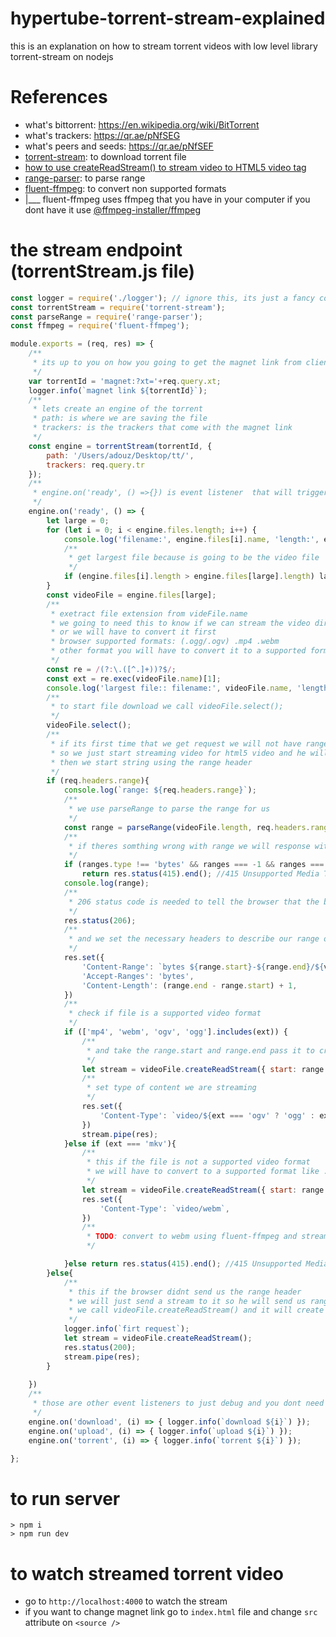 # hypertube-torrent-stream-explained
this is an explanation on how to stream torrent videos with low level library torrent-stream on nodejs

# References
 - what's bittorrent: https://en.wikipedia.org/wiki/BitTorrent
 - what's trackers: https://qr.ae/pNfSEG
 - what's peers and seeds: https://qr.ae/pNfSEF
 - [torrent-stream](https://github.com/mafintosh/torrent-stream): to download torrent file
 - [how to use createReadStream() to stream video to HTML5 video tag](https://betterprogramming.pub/video-stream-with-node-js-and-html5-320b3191a6b6)
 - [range-parser](https://www.npmjs.com/package/range-parser): to parse range 
 - [fluent-ffmpeg](https://www.npmjs.com/package/fluent-ffmpeg): to convert non supported formats
- |___ fluent-ffmpeg uses ffmpeg that you have in your computer if you dont have it use [@ffmpeg-installer/ffmpeg](https://www.npmjs.com/package/@ffmpeg-installer/ffmpeg)


# the stream endpoint (torrentStream.js file)
```javascript
const logger = require('./logger'); // ignore this, its just a fancy console.log
const torrentStream = require('torrent-stream');
const parseRange = require('range-parser');
const ffmpeg = require('fluent-ffmpeg');

module.exports = (req, res) => {
    /**
     * its up to you on how you going to get the magnet link from client
     */
    var torrentId = 'magnet:?xt='+req.query.xt;
    logger.info(`magnet link ${torrentId}`);
    /**
     * lets create an engine of the torrent 
     * path: is where we are saving the file
     * trackers: is the trackers that come with the magnet link
     */
    const engine = torrentStream(torrentId, {
        path: '/Users/adouz/Desktop/tt/',
        trackers: req.query.tr
    });
    /**
     * engine.on('ready', () =>{}) is event listener  that will trigger when the engine is ready
     */
    engine.on('ready', () => {
        let large = 0;
        for (let i = 0; i < engine.files.length; i++) {
            console.log('filename:', engine.files[i].name, 'length:', engine.files[i].length);
            /**
             * get largest file because is going to be the video file
             */
            if (engine.files[i].length > engine.files[large].length) large = i;
        }
        const videoFile = engine.files[large];
        /**
         * exetract file extension from videFile.name
         * we going to need this to know if we can stream the video directly 
         * or we will have to convert it first
         * browser supported formats: (.ogg/.ogv) .mp4 .webm
         * other format you will have to convert it to a supported format
         */
        const re = /(?:\.([^.]+))?$/;
        const ext = re.exec(videoFile.name)[1];
        console.log('largest file:: filename:', videoFile.name, 'length:', videoFile.length, 'extension:', ext);
        /**
         * to start file download we call videoFile.select();
         */
        videoFile.select();
        /**
         * if its first time that we get request we will not have range header
         * so we just start streaming video for html5 video and he will send us back a request with range header
         * then we start string using the range header
         */
        if (req.headers.range){
            console.log(`range: ${req.headers.range}`);
            /**
             * we use parseRange to parse the range for us
             */
            const range = parseRange(videoFile.length, req.headers.range)[0];
            /**
             * if theres somthing wrong with range we will response with 415
             */
            if (ranges.type !== 'bytes' && ranges === -1 && ranges === -2) 
                return res.status(415).end(); //415 Unsupported Media Type
            console.log(range);
            /**
             * 206 status code is needed to tell the browser that the body containes the requested range of data
             */
            res.status(206);
            /**
             * and we set the necessary headers to describe our range of data
             */
            res.set({
                'Content-Range': `bytes ${range.start}-${range.end}/${videoFile.length}`,
                'Accept-Ranges': 'bytes',
                'Content-Length': (range.end - range.start) + 1,
            })
            /**
             * check if file is a supported video format
             */
            if (['mp4', 'webm', 'ogv', 'ogg'].includes(ext)) {
                /**
                 * and take the range.start and range.end pass it to createReadStream so it will return a stream file at the requested range
                 */
                let stream = videoFile.createReadStream({ start: range.start, end: range.end });
                /**
                 * set type of content we are streaming
                 */
                res.set({
                    'Content-Type': `video/${ext === 'ogv' ? 'ogg' : ext }`,
                })
                stream.pipe(res);
            }else if (ext === 'mkv'){
                /**
                 * this if the file is not a supported video format
                 * we will have to convert to a supported format like .webm
                 */
                let stream = videoFile.createReadStream({ start: range.start, end: range.end });
                res.set({
                    'Content-Type': `video/webm`,
                })
                /**
                 * TODO: convert to webm using fluent-ffmpeg and stream
                 */

            }else return res.status(415).end(); //415 Unsupported Media Type
        }else{
            /**
             * this if the browser didnt send us the range header
             * we will just send a stream to it so he will send us range header and start streaming
             * we call videoFile.createReadStream() and it will create a readable stream file
             */
            logger.info(`firt request`);
            let stream = videoFile.createReadStream();
            res.status(200);
            stream.pipe(res);
        }
        
    })
    /**
     * those are other event listeners to just debug and you dont need them!
     */
    engine.on('download', (i) => { logger.info(`download ${i}`) });
    engine.on('upload', (i) => { logger.info(`upload ${i}`) });
    engine.on('torrent', (i) => { logger.info(`torrent ${i}`) });

};
```
# to run server
```
> npm i
> npm run dev
```

# to watch streamed torrent video
- go to `http://localhost:4000` to watch the stream
- if you want to change magnet link go to `index.html` file and change `src` attribute on `<source />` 